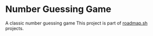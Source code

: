 # Number Guessing Game
A classic number guessing game
This project is part of [roadmap.sh](https://roadmap.sh/projects/number-guessing-game) projects.

